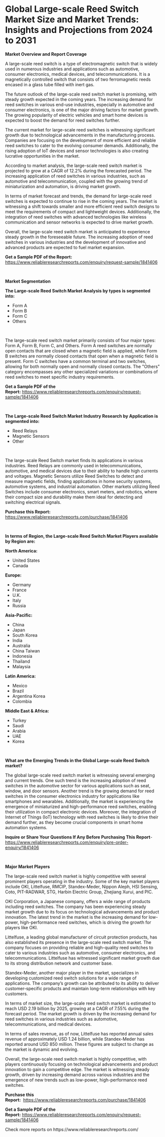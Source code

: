 <p><h1>Global Large-scale Reed Switch Market Size and Market Trends: Insights and Projections from 2024 to 2031</h1></p><p><strong>Market Overview and Report Coverage</strong></p>
<p><p>A large-scale reed switch is a type of electromagnetic switch that is widely used in numerous industries and applications such as automotive, consumer electronics, medical devices, and telecommunications. It is a magnetically controlled switch that consists of two ferromagnetic reeds encased in a glass tube filled with inert gas.</p><p>The future outlook of the large-scale reed switch market is promising, with steady growth expected in the coming years. The increasing demand for reed switches in various end-use industries, especially in automotive and consumer electronics, is one of the major driving factors for market growth. The growing popularity of electric vehicles and smart home devices is expected to boost the demand for reed switches further.</p><p>The current market for large-scale reed switches is witnessing significant growth due to technological advancements in the manufacturing process. Companies are focusing on the development of more efficient and reliable reed switches to cater to the evolving consumer demands. Additionally, the rising adoption of IoT devices and sensor technologies is also creating lucrative opportunities in the market.</p><p>According to market analysis, the large-scale reed switch market is projected to grow at a CAGR of 12.2% during the forecasted period. The increasing application of reed switches in various industries, such as automotive and telecommunication, coupled with the growing trend of miniaturization and automation, is driving market growth.</p><p>In terms of market forecast and trends, the demand for large-scale reed switches is expected to continue to rise in the coming years. The market is witnessing a shift towards smaller and more efficient reed switch designs to meet the requirements of compact and lightweight devices. Additionally, the integration of reed switches with advanced technologies like wireless communication and sensor networks is expected to drive market growth.</p><p>Overall, the large-scale reed switch market is anticipated to experience steady growth in the foreseeable future. The increasing adoption of reed switches in various industries and the development of innovative and advanced products are expected to fuel market expansion.</p></p>
<p><strong>Get a Sample PDF of the Report:</strong> <a href="https://www.reliableresearchreports.com/enquiry/request-sample/1841406">https://www.reliableresearchreports.com/enquiry/request-sample/1841406</a></p>
<p>&nbsp;</p>
<p><strong>Market Segmentation</strong></p>
<p><strong>The Large-scale Reed Switch Market Analysis by types is segmented into:</strong></p>
<p><ul><li>Form A</li><li>Form B</li><li>Form C</li><li>Others</li></ul></p>
<p>&nbsp;</p>
<p><p>The large-scale reed switch market primarily consists of four major types: Form A, Form B, Form C, and Others. Form A reed switches are normally open contacts that are closed when a magnetic field is applied, while Form B switches are normally closed contacts that open when a magnetic field is present. Form C switches have a common terminal and two switches, allowing for both normally open and normally closed contacts. The "Others" category encompasses any other specialized variations or combinations of reed switches to meet specific industry requirements.</p></p>
<p><strong>Get a Sample PDF of the Report:</strong>&nbsp;<a href="https://www.reliableresearchreports.com/enquiry/request-sample/1841406">https://www.reliableresearchreports.com/enquiry/request-sample/1841406</a></p>
<p>&nbsp;</p>
<p><strong>The Large-scale Reed Switch Market Industry Research by Application is segmented into:</strong></p>
<p><ul><li>Reed Relays</li><li>Magnetic Sensors</li><li>Other</li></ul></p>
<p>&nbsp;</p>
<p><p>The large-scale Reed Switch market finds its applications in various industries. Reed Relays are commonly used in telecommunications, automotive, and medical devices due to their ability to handle high currents and voltages. Magnetic Sensors utilize Reed Switches to detect and measure magnetic fields, finding applications in home security systems, automotive systems, and industrial automation. Other markets utilizing Reed Switches include consumer electronics, smart meters, and robotics, where their compact size and durability make them ideal for detecting and switching electrical signals.</p></p>
<p><strong>Purchase this Report:</strong>&nbsp; <a href="https://www.reliableresearchreports.com/purchase/1841406">https://www.reliableresearchreports.com/purchase/1841406</a></p>
<p>&nbsp;</p>
<p><strong>In terms of Region, the Large-scale Reed Switch Market Players available by Region are:</strong></p>
<p>
    <p> <strong> North America: </strong>
        <ul>
            <li>United States</li>
            <li>Canada</li>
        </ul>
        </p> 
    <p> <strong> Europe: </strong>
        <ul>
            <li>Germany</li>
            <li>France</li>
            <li>U.K.</li>
            <li>Italy</li>
            <li>Russia</li>
        </ul>
        </p> 
    <p> <strong> Asia-Pacific: </strong>
        <ul>
            <li>China</li>
            <li>Japan</li>
            <li>South Korea</li>
            <li>India</li>
            <li>Australia</li>
            <li>China Taiwan</li>
            <li>Indonesia</li>
            <li>Thailand</li>
            <li>Malaysia</li>
        </ul>
        </p> 
    <p> <strong> Latin America: </strong>
        <ul>
            <li>Mexico</li>
            <li>Brazil</li>
            <li>Argentina Korea</li>
            <li>Colombia</li>
        </ul>
        </p> 
    <p> <strong> Middle East & Africa: </strong>
        <ul>
            <li>Turkey</li>
            <li>Saudi</li>
            <li>Arabia</li>
            <li>UAE</li>
            <li>Korea</li>
        </ul>
    </p>
    </p>
<p>&nbsp;</p>
<p><strong>What are the Emerging Trends in the Global Large-scale Reed Switch market?</strong></p>
<p><p>The global large-scale reed switch market is witnessing several emerging and current trends. One such trend is the increasing adoption of reed switches in the automotive sector for various applications such as seat, window, and door sensors. Another trend is the growing demand for reed switches in the consumer electronics industry for applications like smartphones and wearables. Additionally, the market is experiencing the emergence of miniaturized and high-performance reed switches, enabling their utilization in compact electronic devices. Moreover, the integration of Internet of Things (IoT) technology with reed switches is likely to drive their demand further, as they become crucial components in smart home automation systems.</p></p>
<p><strong>Inquire or Share Your Questions If Any Before Purchasing This Report</strong>- <a href="https://www.reliableresearchreports.com/enquiry/pre-order-enquiry/1841406">https://www.reliableresearchreports.com/enquiry/pre-order-enquiry/1841406</a></p>
<p>&nbsp;</p>
<p><strong>Major Market Players</strong></p>
<p><p>The large-scale reed switch market is highly competitive with several prominent players operating in the industry. Some of the key market players include OKI, Littelfuse, RMCIP, Standex-Meder, Nippon Aleph, HSI Sensing, Coto, PIT-RADWAR, STG, Harbin Electric Group, Zhejiang Xurui, and PIC. </p><p>OKI Corporation, a Japanese company, offers a wide range of products including reed switches. The company has been experiencing steady market growth due to its focus on technological advancements and product innovation. The latest trend in the market is the increasing demand for low-power, high-performance reed switches, which is driving the growth for players like OKI.</p><p>Littelfuse, a leading global manufacturer of circuit protection products, has also established its presence in the large-scale reed switch market. The company focuses on providing reliable and high-quality reed switches to cater to various industries such as automotive, consumer electronics, and telecommunications. Littelfuse has witnessed significant market growth due to its strong distribution network and customer base.</p><p>Standex-Meder, another major player in the market, specializes in developing customized reed switch solutions for a wide range of applications. The company’s growth can be attributed to its ability to deliver customer-specific products and maintain long-term relationships with key customers.</p><p>In terms of market size, the large-scale reed switch market is estimated to reach USD 2.19 billion by 2025, growing at a CAGR of 7.55% during the forecast period. The market growth is driven by the increasing demand for reed switches in various industries such as automotive, telecommunications, and medical devices.</p><p>In terms of sales revenue, as of now, Littelfuse has reported annual sales revenue of approximately USD 1.24 billion, while Standex-Meder has reported around USD 850 million. These figures are subject to change as the market is dynamic and evolving.</p><p>Overall, the large-scale reed switch market is highly competitive, with players continuously focusing on technological advancements and product innovation to gain a competitive edge. The market is witnessing steady growth, driven by increasing demand across various industries and the emergence of new trends such as low-power, high-performance reed switches.</p></p>
<p><strong>Purchase this Report:</strong>&nbsp;&nbsp;<a href="https://www.reliableresearchreports.com/purchase/1841406">https://www.reliableresearchreports.com/purchase/1841406</a></p>
<p></p>
<p><strong>Get a Sample PDF of the Report:</strong>&nbsp;<a href="https://www.reliableresearchreports.com/enquiry/request-sample/1841406">https://www.reliableresearchreports.com/enquiry/request-sample/1841406</a></p>
<p>Check more reports on https://www.reliableresearchreports.com/</p>